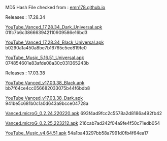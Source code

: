 MD5 Hash File checked from : [emn178.github.io](https://emn178.github.io/online-tools/md5_checksum.html)

Releases : 17.28.34

[YouTube_Vanced_17.28.34_Dark_Universal.apk](https://github.com/cuynu/ytvanced/releases/download/17.28.34/YouTube_Vanced_17.28.34_Dark_Universal.apk)
01fc7b6c386663942110909586e16bd3

[YouTube_Vanced_17.28.34_Black_Universal.apk](https://github.com/cuynu/ytvanced/releases/download/17.28.34/YouTube_Vanced_17.28.34_Black_Universal.apk)
b0290a1a450a8be7b16765c5ee819fe0

[YouTube_Music_5.16.51_Universal.apk](https://github.com/cuynu/ytvanced/releases/download/17.28.34/YouTube_Music_5.16.51_Universal.apk)
074854601e83afde08a30c031365243b









Releases : 17.03.38

[YouTube Vanced_v17.03.38_Black.apk](https://github.com/cuynu/ytvanced/releases/download/17.03.38/YouTube.Vanced_17.03.38_Black.apk)
bb7f64ce4cc056682033075b44f6bdb8


[YouTube Vanced_v17.03.38_Dark.apk](https://github.com/cuynu/ytvanced/releases/download/17.03.38/YouTube.Vanced_17.03.38_Dark.apk)
941be5c681b0c1a0d643a9bcce04728a

[Vanced.microG_0.2.24.220220.apk](https://github.com/cuynu/ytvanced/releases/download/17.03.38/Vanced.microG_0.2.24.220220.apk)
693f4ad9fcc2c5578a2d8186a492fb42

[Vanced.microG_0.2.25.223212.apk](https://github.com/cuynu/ytvanced/releases/download/17.03.38/Vanced.microG_0.2.25.223212.apk)
216cab7ad242f04a9fe4f50c71edb054

[YouTube_Music_v4.64.51.apk](https://github.com/cuynu/ytvanced/releases/download/17.03.38/YouTube_Music_v4.64.51.apk)
54a1ba43297bb58a7991d0fb4f64ea17



 